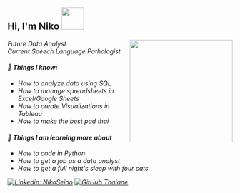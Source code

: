 <h2> Hi, I'm Niko <img src="https://media.giphy.com/media/mGcNjsfWAjY5AEZNw6/giphy.gif" width="50"></h2>
<img align='right' src="https://i.ibb.co/MPLjDZZ/kenj.png" width="230">
<p><em>Future Data Analyst
</br>Current Speech Language Pathologist</p>

#### 👀 Things I know: 
- How to analyze data using SQL
- How to manage spreadsheets in Excel/Google Sheets
- How to create Visualizations in Tableau
- How to make the best pad thai


#### 🌱 Things I am learning more about
- How to code in Python
- How to get a job as a data analyst
- How to get a full night's sleep with four cats



[![Linkedin: NikoSeino](https://img.shields.io/badge/-thaianebraga-blue?style=flat-square&logo=Linkedin&logoColor=white&link=https://www.linkedin.com/in/nikoseino/)](https://www.linkedin.com/in/nikoseino/)
[![GitHub Thaiane](https://img.shields.io/github/followers/thaiane?label=follow&style=social)](https://github.com/Thaiane)

<!---
NikoSeino/NikoSeino is a ✨ special ✨ repository because its `README.md` (this file) appears on your GitHub profile.
You can click the Preview link to take a look at your changes.
--->
